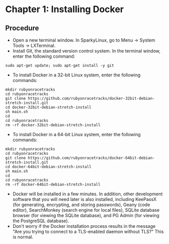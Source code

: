 # Chapter 1: Installing Docker

## Procedure
* Open a new terminal window.  In SparkyLinux, go to Menu -> System Tools -> LXTerminal.
* Install Git, the standard version control system.  In the terminal window, enter the following command:
```
sudo apt-get update; sudo apt-get install -y git
```
* To install Docker in a 32-bit Linux system, enter the following commands:
```
mkdir rubyonracetracks
cd rubyonracetracks
git clone https://github.com/rubyonracetracks/docker-32bit-debian-stretch-install.git
cd docker-32bit-debian-stretch-install
sh main.sh
cd
cd rubyonracetracks
rm -rf docker-32bit-debian-stretch-install
```
* To install Docker in a 64-bit Linux system, enter the following commands:
```
mkdir rubyonracetracks
cd rubyonracetracks
git clone https://github.com/rubyonracetracks/docker-64bit-debian-stretch-install.git
cd docker-64bit-debian-stretch-install
sh main.sh
cd
cd rubyonracetracks
rm -rf docker-64bit-debian-stretch-install
```
* Docker will be installed in a few minutes.  In addition, other development software that you will need later is also installed, including KeePassX (for generating, encrypting, and storing passwords), Geany (code editor), SearchMonkey (search engine for local files), SQLite database browser (for viewing the SQLite database), and PG Admin (for viewing the PostgreSQL database).
* Don't worry if the Docker installation process results in the message "Are you trying to connect to a TLS-enabled daemon without TLS?"  This is normal.
